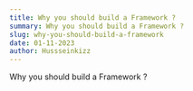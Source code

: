 ```yaml
---
title: Why you should build a Framework ?
summary: Why you should build a Framework ?
slug: why-you-should-build-a-framework
date: 01-11-2023
author: Hussseinkizz
---
```


Why you should build a Framework ?
